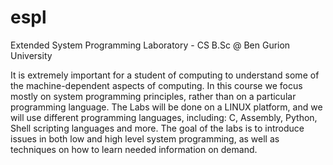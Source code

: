 # espl
Extended System Programming Laboratory - CS B.Sc @ Ben Gurion University

It is extremely important for a student of computing to understand 
some of the machine-dependent aspects of computing. In this course 
we focus mostly on system programming principles, 
rather than on a particular programming language. The Labs will be done on a LINUX platform,
and we will use different programming languages, 
including: C, Assembly, Python, Shell scripting languages and more. 
The goal of the labs is to introduce issues in both low and high level system programming,
as well as techniques on how to learn needed information on demand.
